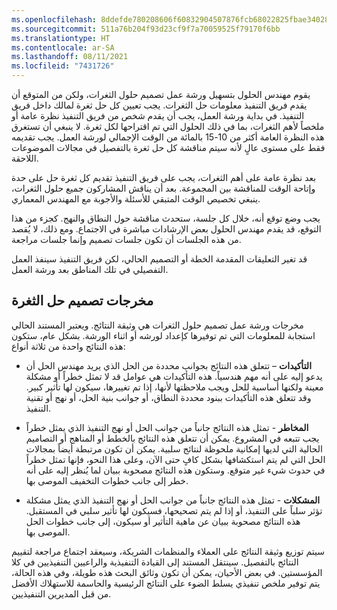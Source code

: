 ```yaml
---
ms.openlocfilehash: 8ddefde780208606f60832904507876fcb68022825fbae3402803489c1255579
ms.sourcegitcommit: 511a76b204f93d23cf9f7a70059525f79170f6bb
ms.translationtype: HT
ms.contentlocale: ar-SA
ms.lasthandoff: 08/11/2021
ms.locfileid: "7431726"
---
```

يقوم مهندس الحلول بتسهيل ورشة عمل تصميم حلول الثغرات، ولكن من المتوقع أن يقدم فريق التنفيذ معلومات حل الثغرات. يجب تعيين كل حل ثغرة لمالك داخل فريق التنفيذ. في بداية ورشة العمل، يجب أن يقدم شخص من فريق التنفيذ نظرة عامة أو ملخصاً لأهم الثغرات، بما في ذلك الحلول التي تم اقتراحها لكل ثغرة. لا ينبغي أن تستغرق هذه النظرة العامة أكثر من 10-15 بالمائة من الوقت الإجمالي لورشة العمل. يجب تقديمه فقط على مستوى عالٍ لأنه سيتم مناقشة كل حل ثغرة بالتفصيل في مجالات الموضوعات اللاحقة.

بعد نظرة عامة على أهم الثغرات، يجب على فريق التنفيذ تقديم كل ثغرة حل على حدة وإتاحة الوقت للمناقشة بين المجموعة. بعد أن يناقش المشاركون جميع حلول الثغرات، ينبغي تخصيص الوقت المتبقي للأسئلة والأجوبة مع المهندس المعماري.

يجب وضع توقع أنه، خلال كل جلسة، ستحدث مناقشة حول النطاق والنهج. كجزء من هذا التوقع، قد يقدم مهندس الحلول بعض الإرشادات مباشرة في الاجتماع. ومع ذلك، لا يُقصد من هذه الجلسات أن تكون جلسات تصميم وإنما جلسات مراجعة. 

قد تغير التعليقات المقدمة الخطة أو التصميم الحالي، لكن فريق التنفيذ سينفذ العمل التفصيلي في تلك المناطق بعد ورشة العمل.

## <a name="gap-solution-design-outputs"></a>مخرجات تصميم حل الثغرة

مخرجات ورشة عمل تصميم حلول الثغرات هي وثيقة النتائج. ويعتبر المستند الحالي استجابة للمعلومات التي تم توفيرها كإعداد لورشه أو اثناء الورشة. بشكل عام، ستكون هذه النتائج واحدة من ثلاثة أنواع:

- **التأكيدات** – تتعلق هذه النتائج بجوانب محددة من الحل الذي يريد مهندس الحل أن يدعو إليه على أنه مهم هندسياً. هذه التأكيدات هي عوامل قد لا تمثل خطراً أو مشكلة معينة ولكنها أساسية للحل ويجب ملاحظتها لأنها، إذا تم تغييرها، سيكون لها تأثير كبير. وقد تتعلق هذه التأكيدات ببنود محددة النطاق، أو جوانب بنية الحل، أو نهج أو تقنية التنفيذ.

- **المخاطر** - تمثل هذه النتائج جانباً من جوانب الحل أو نهج التنفيذ الذي يمثل خطراً يجب تتبعه في المشروع. يمكن أن تتعلق هذه النتائج بالخطط أو المناهج أو التصاميم الحالية التي لديها إمكانية ملحوظة لنتائج سلبية. يمكن أن تكون مرتبطة أيضاً بمجالات الحل التي لم يتم استكشافها بشكل كافٍ حتى الآن، وعلى هذا النحو، فإنها تمثل خطراً في حدوث شيء غير متوقع. وستكون هذه النتائج مصحوبة ببيان لما يُنظر إليه على أنه خطر إلى جانب خطوات التخفيف الموصى بها.

- **المشكلات** - تمثل هذه النتائج جانباً من جوانب الحل أو نهج التنفيذ الذي يمثل مشكلة تؤثر سلباً على التنفيذ، أو إذا لم يتم تصحيحها، فسيكون لها تأثير سلبي في المستقبل. هذه النتائج مصحوبة ببيان عن ماهية التأثير أو سيكون، إلى جانب خطوات الحل الموصى بها.

سيتم توزيع وثيقة النتائج على العملاء والمنظمات الشريكة، وسيعقد اجتماع مراجعة لتقييم النتائج بالتفصيل. سينتقل المستند إلى القيادة التنفيذية والراعيين التنفيذيين في كلا المؤسستين. في بعض الأحيان، يمكن أن تكون وثائق البحث هذه طويلة، وفي هذه الحالة، يتم توفير ملخص تنفيذي يسلط الضوء على النتائج الرئيسية والحاسمة للاستهلاك الأفضل من قبل المديرين التنفيذيين.
